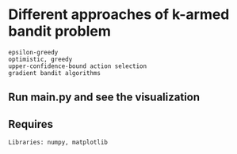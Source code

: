 # Different approaches of k-armed bandit problem
    epsilon-greedy
    optimistic, greedy
    upper-confidence-bound action selection
    gradient bandit algorithms

## Run main.py and see the visualization

## Requires
    Libraries: numpy, matplotlib

